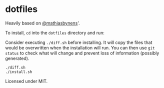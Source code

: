 # dotfiles

Heavily based on [@mathiasbynens](https://github.com/mathiasbynens/dotfiles)'.

To install, `cd` into the `dotfiles` directory and run:

Consider executing `./diff.sh` before installing. It will copy the files that
would be overwritten when the installation will run. You can then use `git status`
to check what will change and prevent loss of information (possibly generated).

```
./diff.sh
./install.sh
```

Licensed under MIT.

<!-- 14748@ch-s012 -->
